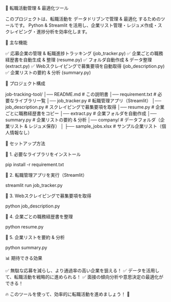 🚀 転職活動管理 & 最適化ツール

このプロジェクトは、転職活動を データドリブンで管理 & 最適化 するためのツールです。
Python & Streamlit を活用し、企業リスト管理・レジュメ作成・スクレイピング・進捗分析を効率化します。

📌 主な機能

✅ 応募企業の管理 & 転職進捗トラッキング (job_tracker.py)
✅ 企業ごとの職務経歴書を自動生成 & 整理 (resume.py)
✅ フォルダ自動作成 & データ整理 (extract.py)
✅ Webスクレイピングで募集要項を自動取得 (job_description.py)
✅ 企業リストの要約 & 分析 (summary.py)

📂 プロジェクト構成

job-tracking-tool/
│── README.md               # この説明書
│── requirement.txt        # 必要なライブラリ一覧
│── job_tracker.py        # 転職管理アプリ（Streamlit）
│── job_description.py   # スクレイピングで募集要項を取得
│── resume.py            # 企業ごとに職務経歴書をコピー
│── extract.py           # 企業フォルダを自動作成
│── summary.py           # 企業リストの要約 & 分析
│── company/             # データフォルダ（企業リスト & レジュメ保存）
│   ├── sample_jobs.xlsx  # サンプル企業リスト（個人情報なし）

🚀 セットアップ方法

🔹 1. 必要なライブラリをインストール

pip install -r requirement.txt

🔹 2. 転職管理アプリを実行（Streamlit）

streamlit run job_tracker.py

🔹 3. Webスクレイピングで募集要項を取得

python job_description.py

🔹 4. 企業ごとの職務経歴書を整理

python resume.py

🔹 5. 企業リストを要約 & 分析

python summary.py

📊 期待できる効果

✅ 無駄な応募を減らし、より通過率の高い企業を狙える！
✅ データを活用して、転職活動を戦略的に進められる！
✅ 面接の傾向分析や意思決定の最適化ができる！

🔥 このツールを使って、効率的に転職活動を進めましょう！ 🚀
